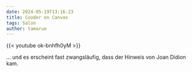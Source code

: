 ```yaml
---
date: 2024-05-19T13:16:23
title: Cooder on Canvas
tags: Salon
author: tamarue
---
```


{{< youtube ok-bnhfh0yM >}}

... und es erscheint fast zwangsläufig, dass der Hinweis von Joan Didion kam.